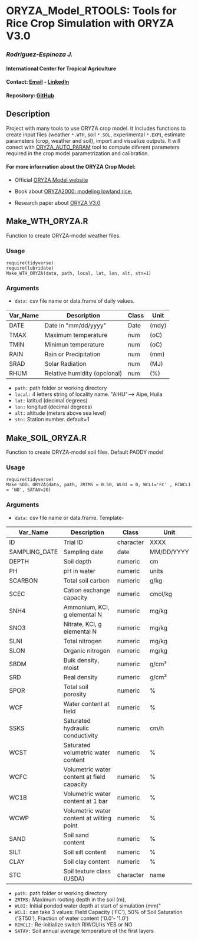 
# ORYZA_Model_RTOOLS: Tools for Rice Crop Simulation with ORYZA V3.0
### *Rodriguez-Espinoza J.*
#### International Center for Tropical Agriculture
#### Contact: [Email](mailto:j.r.espinosa@cgiar.org) - [LinkedIn](https://www.linkedin.com/in/jeferson-rodriguez-espinoza-24749625/)
#### Repository: [GitHub](https://github.com/jrodriguez88/ORYZA_Model_RTOOLS)

## Description
Project with many tools to use ORYZA crop model. It Includes functions to create input files (weather `*.WTH`, soil `*.SOL`, experimental `*.EXP`), estimate parameters (crop, weather and soil), import and visualize outputs. It will conect with [ORYZA_AUTO_PARAM](https://github.com/jrodriguez88/ORYZA_AUTO_PARAM) tool to compute diferent parameters required in the crop model parametrization and calibration.

#### For more information about the ORYZA Crop Model:

* Official [ORYZA Model website](https://sites.google.com/a/irri.org/oryza2000/about-oryza-version-3)

* Book about [ORYZA2000: modeling lowland rice.](http://irri.org/resources/publications/books/item/oryza2000-modeling-lowland-rice) 

* Research paper about [ORYZA V3.0](https://www.sciencedirect.com/science/article/pii/S0168192317300680)


## Make_WTH_ORYZA.R
Function to create ORYZA-model weather files.

### Usage
```
require(tidyverse)
require(lubridate)
Make_WTH_ORYZA(data, path, local, lat, lon, alt, stn=1)
```

### Arguments

* `data:` csv file name or data.frame of daily values.

| Var_Name | Description  |  Class| Unit |
| --- | --- | --- | --- | 
| DATE |  Date in "mm/dd/yyyy" | Date | (mdy)|
| TMAX |  Maximum temperature | num  | (oC) |
| TMIN |  Minimun temperature | num  | (oC) |
| RAIN |  Rain or Precipitation | num  | (mm) |
| SRAD |  Solar Radiation | num  | (MJ) |
| RHUM |  Relative humidity (opcional) | num  | (%)  |

* `path:`      path folder or working directory
* `local:`     4 letters string of locality name. "AIHU"--> Aipe, Huila
* `lat:`       latitud (decimal degrees)
* `lon:`       longitud (decimal degrees)
* `alt:`       altitude (meters above sea level)
* `stn:`       Station number. default=1

## Make_SOIL_ORYZA.R
Function to create ORYZA-model soil files. Default PADDY model

### Usage
```
require(tidyverse)
Make_SOIL_ORYZA(data, path, ZRTMS = 0.50, WL0I = 0, WCLI='FC' , RIWCLI = 'NO', SATAV=20)
```

### Arguments

* `data:` csv file name or data.frame. Template-

| Var_Name  | Description | Class| Unit |
| --- | --- | --- | --- |
| ID |	Trial ID |	character | XXXX |
| SAMPLING_DATE | Sampling date		| date	| 	MM/DD/YYYY	| 
| DEPTH |	Soil depth 	| 	numeric	| 	cm	| 
| PH |	pH in water	| 	numeric	| 	units	| 
| SCARBON |	Total soil carbon	| 	numeric	| 	g/kg	| 
| SCEC| Cation exchange capacity	| 	numeric	| 	cmol/kg	| 
| SNH4| Ammonium, KCl, g elemental N	| 	numeric	| 	mg/kg	| 
| SNO3| Nitrate, KCl, g elemental N	|  	numeric	| 	mg/kg	| 
| SLNI| Total nitrogen	| 	numeric	| 	mg/kg	| 
| SLON| Organic nitrogen	| 	numeric	| 	mg/kg	| 
| SBDM | Bulk density, moist 	| 	numeric	| 	g/cm³	| 
| SRD| Real density	| 	numeric	| 	g/cm³	| 	| 
| SPOR| Total soil porosity	| 	numeric	| 	%	| 
| WCF| Water content at field	| 	numeric	| 	%	| 
| SSKS| Saturated hydraulic conductivity	| 	numeric	| 	cm/h	| 
| WCST| Saturated volumetric water content	| 	numeric	| 	%	| 
| WCFC| Volumetric water content at field capacity	| 	numeric	| 	%	| 
| WC1B| Volumetric water content at 1 bar	| 	numeric	| 	%	| 
| WCWP| Volumetric water content at wilting point	| 	numeric	| 	%	| 
| SAND	| Soil sand content	| numeric	| 	%	| 
| SILT	| Soil silt content	| numeric	| 	%	| 
| CLAY 	| Soil clay content	| numeric	| 	%	| 
| STC	| Soil texture class (USDA)	| 	character	| 	name	| 

* `path:`   path folder or working directory
* `ZRTMS:`  Maximum rooting depth in the soil (m), 
* `WL0I:`   Initial ponded water depth at start of simulation (mm)"
* `WCLI:`   can take 3 values: Field Capacity ('FC'), 50% of Soil Saturation ('ST50'), Fraction of water content ('0.0'- '1.0') 
* `RIWCLI:` Re-initialize switch RIWCLI is YES or NO
* `SATAV:`  Soil annual average temperature of the first layers


